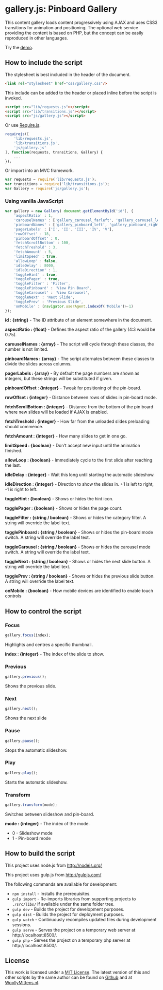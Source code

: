 # gallery.js: Pinboard Gallery

This content gallery loads content progressively using AJAX and uses CSS3 transitions for animation and positioning. The optional web service providing the content is based on PHP, but the concept can be easily reproduced in other languages.

Try the <a href="http://www.woollymittens.nl/default.php?url=useful-gallery">demo</a>.

## How to include the script

The stylesheet is best included in the header of the document.

```html
<link rel="stylesheet" href="css/gallery.css"/>
```

This include can be added to the header or placed inline before the script is invoked.

```html
<script src="lib/requests.js"></script>
<script src="lib/transitions.js"></script>
<script src="js/gallery.js"></script>
```

Or use [Require.js](https://requirejs.org/).

```js
requirejs([
	'lib/requests.js',
	'lib/transitions.js',
	'js/gallery.js'
], function(requests, transitions, Gallery) {
	...
});
```

Or import into an MVC framework.

```js
var requests = require('lib/requests.js');
var transitions = require('lib/transitions.js');
var Gallery = require('js/gallery.js');
```

### Using vanilla JavaScript

```javascript
var gallery = new Gallery( document.getElementById('id'), {
	'aspectRatio' : 1,
	'carouselNames' : ['gallery_carousel_farleft', 'gallery_carousel_left', 'gallery_carousel_centre', 'gallery_carousel_right', 'gallery_carousel_farright'],
	'pinboardNames' : ['gallery_pinboard_left', 'gallery_pinboard_right', 'gallery_pinboard_loading'],
	'pagerLabels' : ['I', 'II', 'III', 'IV', 'V'],
	'rowOffset' : 18,
	'pinboardOffset' : 0,
	'fetchScrollBottom' : 100,
	'fetchTreshold' : 3,
	'fetchAmount' : 5,
	'limitSpeed' : true,
	'allowLoop' : false,
	'idleDelay' : 8000,
	'idleDirection' : 1,
	'toggleHint' : true,
	'togglePager' : true,
	'toggleFilter' : 'Filter',
	'togglePinboard' : 'View Pin Board',
	'toggleCarousel' : 'View Carousel',
	'toggleNext' : 'Next Slide',
	'togglePrev' : 'Previous Slide',
	'onMobile' : (navigator.userAgent.indexOf('Mobile')>-1)
});
```

**id : {string}** - The ID attribute of an element somewhere in the document.

**aspectRatio : {float}** - Defines the aspect ratio of the gallery (4:3 would be 0.75).

**carouselNames : {array}** - The script will cycle through these classes, the number is not limited.

**pinboardNames : {array}** - The script alternates between these classes to divide the slides across columns.

**pagerLabels : {array}** - By default the page numbers are shown as integers, but these strings will be substituted if given.

**pinboardOffset : {integer}** - Tweak for positioning of the pin-board.

**rowOffset : {integer}** - Distance between rows of slides in pin-board mode.

**fetchScrollBottom : {integer}** - Distance from the bottom of the pin board where new slides will be loaded if AJAX is enabled.

**fetchTreshold : {integer}** - How far from the unloaded slides preloading should commence.

**fetchAmount : {integer}** - How many slides to get in one go.

**limitSpeed : {boolean}** - Don't accept new input until the animation finished.

**allowLoop : {boolean}** - Immediately cycle to the first slide after reaching the last.

**idleDelay : {integer}** - Wait this long until starting the automatic slideshow.

**idleDirection : {integer}** - Direction to show the slides in. +1 is left to right, -1 is right to left.

**toggleHint : {boolean}** - Shows or hides the hint icon.

**togglePager : {boolean}** - Shows or hides the page count.

**toggleFilter : {string / boolean}** - Shows or hides the category filter. A string will override the label text.

**togglePinboard : {string / boolean}** - Shows or hides the pin-board mode switch. A string will override the label text.

**toggleCarousel : {string / boolean}** - Shows or hides the carousel mode switch. A string will override the label text.

**toggleNext : {string / boolean}** - Shows or hides the next slide button. A string will override the label text.

**togglePrev : {string / boolean}** - Shows or hides the previous slide button. A string will override the label text.

**onMobile : {boolean}** - How mobile devices are identified to enable touch controls

## How to control the script

### Focus

```javascript
gallery.focus(index);
```

Highlights and centres a specific thumbnail.

**index : {integer}** - The index of the slide to show.

### Previous

```javascript
gallery.previous();
```

Shows the previous slide.

### Next

```javascript
gallery.next();
```

Shows the next slide

### Pause

```javascript
gallery.pause();
```

Stops the automatic slideshow.

### Play

```javascript
gallery.play();
```

Starts the automatic slideshow.

### Transform

```javascript
gallery.transform(mode);
```

Switches between slideshow and  pin-board.

**mode : {integer}** - The index of the mode.
+ 0 - Slideshow mode
+ 1 - Pin-board mode

## How to build the script

This project uses node.js from http://nodejs.org/

This project uses gulp.js from http://gulpjs.com/

The following commands are available for development:
+ `npm install` - Installs the prerequisites.
+ `gulp import` - Re-imports libraries from supporting projects to `./src/libs/` if available under the same folder tree.
+ `gulp dev` - Builds the project for development purposes.
+ `gulp dist` - Builds the project for deployment purposes.
+ `gulp watch` - Continuously recompiles updated files during development sessions.
+ `gulp serve` - Serves the project on a temporary web server at http://localhost:8500/.
+ `gulp php` - Serves the project on a temporary php server at http://localhost:8500/.

## License

This work is licensed under a [MIT License](https://opensource.org/licenses/MIT). The latest version of this and other scripts by the same author can be found on [Github](https://github.com/WoollyMittens) and at [WoollyMittens.nl](https://www.woollymittens.nl/).
